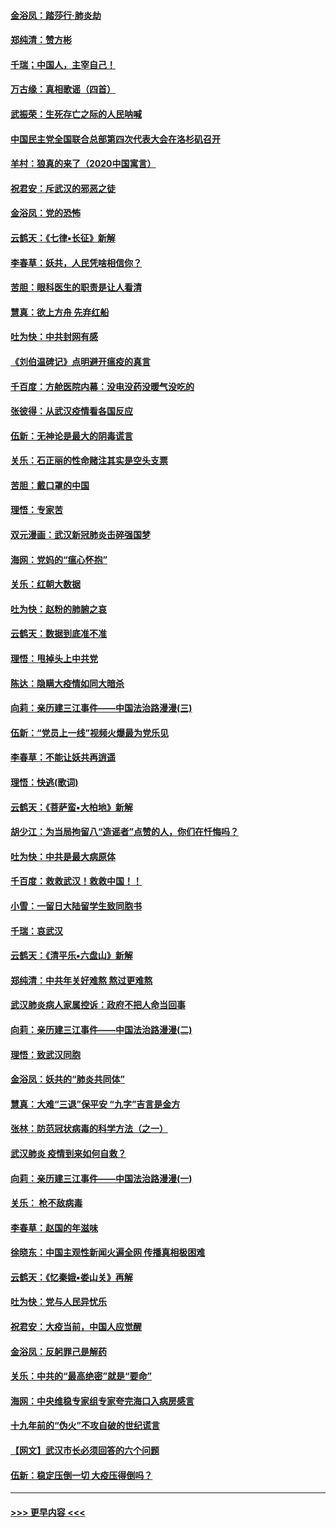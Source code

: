 #### [金浴凤：踏莎行‧肺炎劫](../pages/nsc993/n11858227.md?t=02101902) 
#### [郑纯清：赞方彬](../pages/nsc993/n11856803.md?t=02101902) 
#### [千瑞；中国人，主宰自己！](../pages/nsc993/n11856793.md?t=02101902) 
#### [万古缘：真相歌谣（四首）](../pages/nsc993/n11856263.md?t=02101902) 
#### [武振荣：生死存亡之际的人民呐喊](../pages/nsc993/n11856256.md?t=02101902) 
#### [中国民主党全国联合总部第四次代表大会在洛杉矶召开](../pages/nsc993/n11856344.md?t=02101902) 
#### [羊村：狼真的来了（2020中国寓言）](../pages/nsc993/n11856229.md?t=02101902) 
#### [祝君安：斥武汉的邪恶之徒](../pages/nsc993/n11855861.md?t=02101902) 
#### [金浴凤：党的恐怖](../pages/nsc993/n11855849.md?t=02101902) 
#### [云鹤天：《七律▪长征》新解](../pages/nsc993/n11855479.md?t=02101902) 
#### [李春草：妖共，人民凭啥相信你？](../pages/nsc993/n11855196.md?t=02101902) 
#### [苦胆：眼科医生的职责是让人看清](../pages/nsc993/n11853840.md?t=02101902) 
#### [慧真：欲上方舟 先弃红船](../pages/nsc993/n11853483.md?t=02101902) 
#### [吐为快：中共封网有感](../pages/nsc993/n11852575.md?t=02101902) 
#### [《刘伯温碑记》点明避开瘟疫的真言](../pages/nsc993/n11852128.md?t=02101902) 
#### [千百度：方舱医院内幕：没电没药没暖气没吃的](../pages/nsc993/n11850211.md?t=02101902) 
#### [张彼得：从武汉疫情看各国反应](../pages/nsc993/n11850102.md?t=02101902) 
#### [伍新：无神论是最大的阴毒谎言](../pages/nsc993/n11846129.md?t=02101902) 
#### [关乐：石正丽的性命赌注其实是空头支票](../pages/nsc993/n11846109.md?t=02101902) 
#### [苦胆：戴口罩的中国](../pages/nsc993/n11845576.md?t=02101902) 
#### [理悟：专家苦](../pages/nsc993/n11845564.md?t=02101902) 
#### [双元漫画：武汉新冠肺炎击碎强国梦](../pages/nsc993/n11843320.md?t=02101902) 
#### [海网：党妈的“瘟心怀抱”](../pages/nsc993/n11840740.md?t=02101902) 
#### [关乐：红朝大数据](../pages/nsc993/n11840675.md?t=02101902) 
#### [吐为快：赵粉的肺腑之哀](../pages/nsc993/n11840618.md?t=02101902) 
#### [云鹤天：数据到底准不准](../pages/nsc993/n11840325.md?t=02101902) 
#### [理悟：甩掉头上中共党](../pages/nsc993/n11838826.md?t=02101902) 
#### [陈达：隐瞒大疫情如同大暗杀](../pages/nsc993/n11838771.md?t=02101902) 
#### [向莉：亲历建三江事件——中国法治路漫漫(三)](../pages/nsc993/n11831825.md?t=02101902) 
#### [伍新：“党员上一线”视频火爆最为党乐见](../pages/nsc993/n11838200.md?t=02101902) 
#### [李春草：不能让妖共再逍遥](../pages/nsc993/n11838102.md?t=02101902) 
#### [理悟：快逃(歌词)](../pages/nsc993/n11838083.md?t=02101902) 
#### [云鹤天：《菩萨蛮▪大柏地》新解](../pages/nsc993/n11838059.md?t=02101902) 
#### [胡少江：为当局拘留八“造谣者”点赞的人，你们在忏悔吗？](../pages/nsc993/n11836801.md?t=02101902) 
#### [吐为快：中共是最大病原体](../pages/nsc993/n11836748.md?t=02101902) 
#### [千百度：救救武汉！救救中国！！](../pages/nsc993/n11836145.md?t=02101902) 
#### [小雪：一留日大陆留学生致同胞书](../pages/nsc993/n11834624.md?t=02101902) 
#### [千瑞：哀武汉](../pages/nsc993/n11833647.md?t=02101902) 
#### [云鹤天：《清平乐▪六盘山》新解](../pages/nsc993/n11833611.md?t=02101902) 
#### [郑纯清：中共年关好难熬 熬过更难熬](../pages/nsc993/n11833489.md?t=02101902) 
#### [武汉肺炎病人家属控诉：政府不把人命当回事](../pages/nsc993/n11833205.md?t=02101902) 
#### [向莉：亲历建三江事件——中国法治路漫漫(二)](../pages/nsc993/n11829102.md?t=02101902) 
#### [理悟：致武汉同胞](../pages/nsc993/n11831522.md?t=02101902) 
#### [金浴凤：妖共的“肺炎共同体”](../pages/nsc993/n11829448.md?t=02101902) 
#### [慧真：大难“三退”保平安 “九字”吉言是金方](../pages/nsc993/n11829501.md?t=02101902) 
#### [张林：防范冠状病毒的科学方法（之一）](../pages/nsc993/n11828618.md?t=02101902) 
#### [武汉肺炎 疫情到来如何自救？](../pages/nsc993/n11827632.md?t=02101902) 
#### [向莉：亲历建三江事件——中国法治路漫漫(一)](../pages/nsc993/n11827190.md?t=02101902) 
#### [关乐： 枪不敌病毒](../pages/nsc993/n11826746.md?t=02101902) 
#### [李春草：赵国的年滋味](../pages/nsc993/n11826321.md?t=02101902) 
#### [徐晓东：中国主观性新闻火遍全网 传播真相极困难](../pages/nsc993/n11826508.md?t=02101902) 
#### [云鹤天：《忆秦娥▪娄山关》再解](../pages/nsc993/n11824682.md?t=02101902) 
#### [吐为快：党与人民异忧乐](../pages/nsc993/n11824660.md?t=02101902) 
#### [祝君安：大疫当前，中国人应觉醒](../pages/nsc993/n11821946.md?t=02101902) 
#### [金浴凤：反躬罪己是解药](../pages/nsc993/n11820280.md?t=02101902) 
#### [关乐：中共的“最高绝密”就是“要命”](../pages/nsc993/n11816946.md?t=02101902) 
#### [海网：中央维稳专家组专家夸完海口入病房感言](../pages/nsc993/n11815138.md?t=02101902) 
#### [十九年前的“伪火”不攻自破的世纪谎言](../pages/nsc993/n11813238.md?t=02101902) 
#### [【网文】武汉市长必须回答的六个问题](../pages/nsc993/n11813848.md?t=02101902) 
#### [伍新：稳定压倒一切 大疫压得倒吗？](../pages/nsc993/n11812634.md?t=02101902) 

----
#### [ >>> 更早内容 <<< ](../indexes/nsc993-earlier.md)
